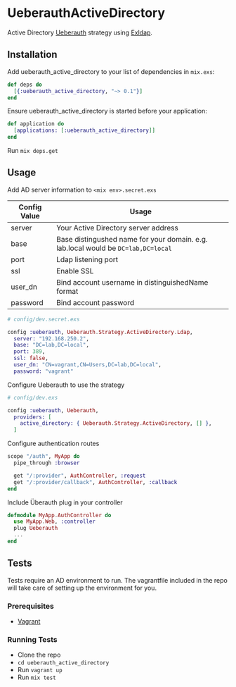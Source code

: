 # UeberauthActiveDirectory

Active Directory [Ueberauth](https://github.com/ueberauth/ueberauth) strategy using [Exldap](https://github.com/jmerriweather/exldap).

## Installation

Add ueberauth_active_directory to your list of dependencies in `mix.exs`:

```elixir
def deps do
  [{:ueberauth_active_directory, "~> 0.1"}]
end
```

Ensure ueberauth_active_directory is started before your application:

```elixir
def application do
  [applications: [:ueberauth_active_directory]]
end
```

Run `mix deps.get`

## Usage

Add AD server information to `<mix env>.secret.exs`

Config Value | Usage
------------ | -----
server | Your Active Directory server address
base |   Base distingushed name for your domain. e.g. lab.local would be `DC=lab,DC=local`
port | Ldap listening port
ssl | Enable SSL
user_dn | Bind account username in distinguishedName format
password | Bind account password

```elixir
# config/dev.secret.exs

config :ueberauth, Ueberauth.Strategy.ActiveDirectory.Ldap,
  server: "192.168.250.2",
  base: "DC=lab,DC=local",
  port: 389,
  ssl: false,
  user_dn: "CN=vagrant,CN=Users,DC=lab,DC=local",
  password: "vagrant"
```

Configure Ueberauth to use the strategy

```elixir
# config/dev.exs

config :ueberauth, Ueberauth,
  providers: [
    active_directory: { Ueberauth.Strategy.ActiveDirectory, [] },
  ]
```

Configure authentication routes

```elixir
scope "/auth", MyApp do
  pipe_through :browser

  get "/:provider", AuthController, :request
  get "/:provider/callback", AuthController, :callback
end
```

Include Überauth plug in your controller

```elixir
defmodule MyApp.AuthController do
  use MyApp.Web, :controller
  plug Ueberauth
  ...
end
```

## Tests
Tests require an AD environment to run.  The vagrantfile included in the repo will take care of setting up the environment for you.
### Prerequisites
* [Vagrant](https://vagrantup.com)

### Running Tests
* Clone the repo
* `cd ueberauth_active_directory`
* Run `vagrant up`
* Run `mix test`
